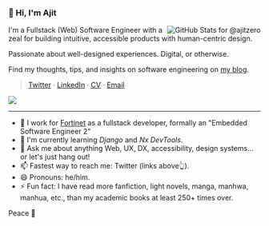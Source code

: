 ### 👋 Hi, I'm Ajit

<img
  align="right"
  alt="GitHub Stats for @ajitzero"
  src="https://github-readme-stats.vercel.app/api?username=ajitzero&theme=moltack&show_icons=true&count_private=true&hide_title=true"
  title="My GitHub Stats. Do the grades matter though?"
/>

I'm a Fullstack (Web) Software Engineer with a zeal for building intuitive, accessible products with human-centric design.

Passionate about well-designed experiences. Digital, or otherwise.

Find my thoughts, tips, and insights on software engineering on [my blog](https://ajitpanigrahi.com "Ajit Panigrahi's Portfolio & Blog").

> [Twitter](https://twitter.com/ajitzero "Twitter: For immediate contact and replies")
· [LinkedIn](https://www.linkedin.com/in/ajitzero "LinkedIn: For my professional history")
· [CV](https://read.cv/ajit "CV: For my professional present")
· [Email](mailto:hello@ajitpanigrahi.com?subject=Hey%20I%20saw%20your%20GitHub%20Profile "Email: slow replies here")

![](https://komarev.com/ghpvc/?username=AjitZero&color=brightgreen)

---

- 🔭 I work for [Fortinet](https://fortinet.com) as a fullstack developer, formally an "Embedded Software Engineer 2"
- 🌱 I'm currently learning *Django* and *Nx DevTools*.
- 💬 Ask me about anything Web, UX, DX, accessibility, design systems... or let's just hang out!
- 📫 Fastest way to reach me: Twitter (links above👆).
- 😄 Pronouns: he/him.
- ⚡ Fun fact: I have read more fanfiction, light novels, manga, manhwa, manhua, etc., than my academic books at least 250+ times over.

Peace 💜

